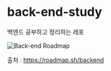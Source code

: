 # back-end-study
백엔드 공부하고 정리하는 레포



![Back-end Roadmap](https://github.com/tlsdhsdb/developer-roadmap/raw/master/img/backend.png?year-2021-2)

출처 : https://roadmap.sh/backend